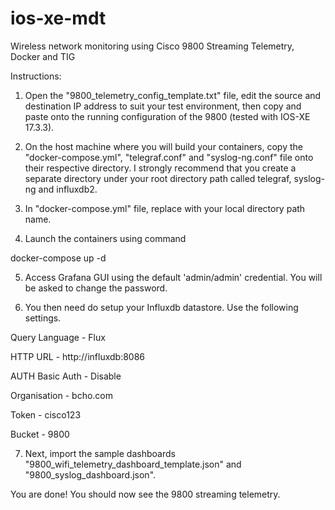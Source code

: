 # ios-xe-mdt
Wireless network monitoring using Cisco 9800 Streaming Telemetry, Docker and TIG

Instructions:

1. Open the "9800_telemetry_config_template.txt" file, edit the source and destination IP address to suit your test environment, then copy and paste onto the running configuration of the 9800 (tested with IOS-XE 17.3.3).

2. On the host machine where you will build your containers, copy the "docker-compose.yml", "telegraf.conf" and "syslog-ng.conf" file onto their respective directory.  I strongly recommend that you create a separate directory under your root directory path called telegraf, syslog-ng and influxdb2.
 
3. In "docker-compose.yml" file, replace <root-directory-path> with your local directory path name.

4. Launch the containers using command

docker-compose up -d

5. Access Grafana GUI using the default 'admin/admin' credential.  You will be asked to change the password.

6. You then need do setup your Influxdb datastore.  Use the following settings.

Query Language - Flux

HTTP URL - http://influxdb:8086

AUTH Basic Auth - Disable

Organisation - bcho.com

Token - cisco123

Bucket - 9800


7. Next, import the sample dashboards "9800_wifi_telemetry_dashboard_template.json" and "9800_syslog_dashboard.json".

You are done!  You should now see the 9800 streaming telemetry.
